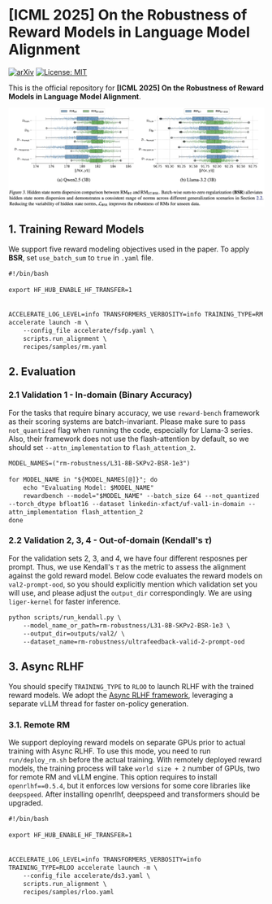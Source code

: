 # [ICML 2025] On the Robustness of Reward Models in Language Model Alignment

[![arXiv](https://img.shields.io/badge/arXiv-1234.56789-b31b1b.svg)](https://arxiv.org/abs/2505.07271)
[![License: MIT](https://img.shields.io/badge/%F0%9F%A4%97%20Hugging%20Face-Collection-blue)](https://huggingface.co/collections/rm-robustness/icml-2025-robustness-in-rms-68213d98593a89fd5c8f892c)

This is the official repository for **[ICML 2025] On the Robustness of Reward Models in Language Model Alignment**.

<p align="center">
 <img src = "./assets/image.png">
</p>

## **1. Training Reward Models**

We support five reward modeling objectives used in the paper. To apply **BSR**, set `use_batch_sum` to `true` in `.yaml` file.

```Shell
#!/bin/bash

export HF_HUB_ENABLE_HF_TRANSFER=1


ACCELERATE_LOG_LEVEL=info TRANSFORMERS_VERBOSITY=info TRAINING_TYPE=RM accelerate launch -m \
    --config_file accelerate/fsdp.yaml \
    scripts.run_alignment \
    recipes/samples/rm.yaml
```

## **2. Evaluation**


### **2.1 Validation 1 - In-domain (Binary Accuracy)**

For the tasks that require binary accuracy, we use `reward-bench` framework as their scoring systems are batch-invariant. Please make sure to pass `not_quantized` flag when running the code, especially for Llama-3 series. Also, their framework does not use the flash-attention by default, so we should set `--attn_implementation` to `flash_attention_2`.

```Shell
MODEL_NAMES=("rm-robustness/L31-8B-SKPv2-BSR-1e3")

for MODEL_NAME in "${MODEL_NAMES[@]}"; do
    echo "Evaluating Model: $MODEL_NAME"
    rewardbench --model="$MODEL_NAME" --batch_size 64 --not_quantized --torch_dtype bfloat16 --dataset linkedin-xfact/uf-val1-in-domain --attn_implementation flash_attention_2
done
```

### **2.2 Validation 2, 3, 4 - Out-of-domain (Kendall's $\tau$)**

For the validation sets 2, 3, and 4, we have four different resposnes per prompt. Thus, we use Kendall's $\tau$ as the metric to assess the alignment against the gold reward model. Below code evaluates the reward models on `val2-prompt-ood`, so you should explicitly mention which validation set you will use, and please adjust the `output_dir` correspondingly. We are using `liger-kernel` for faster inference.

```Shell
python scripts/run_kendall.py \
    --model_name_or_path=rm-robustness/L31-8B-SKPv2-BSR-1e3 \
    --output_dir=outputs/val2/ \
    --dataset_name=rm-robustness/ultrafeedback-valid-2-prompt-ood
```


## **3. Async RLHF**

You should specify `TRAINING_TYPE` to `RLOO` to launch RLHF with the trained reward models. We adopt the [Async RLHF framework](https://github.com/mnoukhov/async_rlhf), leveraging a separate vLLM thread for faster on-policy generation.

### **3.1. Remote RM**

We support deploying reward models on separate GPUs prior to actual training with Async RLHF. To use this mode, you need to run `run/deploy_rm.sh` before the actual training. With remotely deployed reward models, the training process will take `world size + 2` number of GPUs, two for remote RM and vLLM engine. This option requires to install `openrlhf==0.5.4`, but it enforces low versions for some core libraries like `deepspeed`. After installing openrlhf, deepspeed and transformers should be upgraded.

```Shell
#!/bin/bash

export HF_HUB_ENABLE_HF_TRANSFER=1


ACCELERATE_LOG_LEVEL=info TRANSFORMERS_VERBOSITY=info TRAINING_TYPE=RLOO accelerate launch -m \
    --config_file accelerate/ds3.yaml \
    scripts.run_alignment \
    recipes/samples/rloo.yaml
```